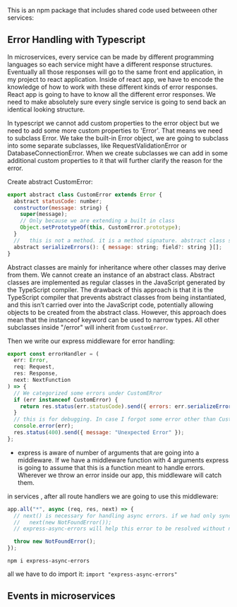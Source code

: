 This is an npm package that includes shared code used betweeen other services:

## Error Handling with Typescript

In microservices, every service can be made by different programming languages so each service might have a different response structures. Eventually all those responses will go to the same front end application, in my project to react application. Inside of react app, we have to encode the knowledge of how to work with these different kinds of error responses. React app is going to have to know all the different error responses. We need to make absolutely sure every single service is going to send back an identical looking structure.

In typescript we cannot add custom properties to the error object but we need to add some more custom properties to 'Error'. That means we need to subclass Error. We take the built-in Error object, we are going to subclass into some separate subclasses, like RequestValidationError or DatabaseConnectionError. When we create subclasses we can add in some additional custom properties to it that will further clarify the reason for the error.

Create abstract CustomError:

```js
export abstract class CustomError extends Error {
  abstract statusCode: number;
  constructor(message: string) {
    super(message);
    // Only because we are extending a built in class
    Object.setPrototypeOf(this, CustomError.prototype);
  }
  //   this is not a method. it is a method signature. abstract class should have at least one method
  abstract serializeErrors(): { message: string; field?: string }[];
}
```

Abstract classes are mainly for inheritance where other classes may derive from them. We cannot create an instance of an abstract class. Abstract classes are implemented as regular classes in the JavaScript generated by the TypeScript compiler. The drawback of this approach is that it is the TypeScript compiler that prevents abstract classes from being instantiated, and this isn’t carried over into the JavaScript code, potentially allowing objects to be created from the abstract class. However, this approach does mean that the instanceof keyword can be used to narrow types. All other subclasses inside "/error" will inherit from `CustomError`.

Then we write our express middleware for error handling:

```js
export const errorHandler = (
  err: Error,
  req: Request,
  res: Response,
  next: NextFunction
) => {
  // We categorized some errors under CustomERror
  if (err instanceof CustomError) {
    return res.status(err.statusCode).send({ errors: err.serializeErrors() });
  }
  // this is for debugging. In case I forgot some error other than CustomError
  console.error(err);
  res.status(400).send({ message: "Unexpected Error" });
};
```

- express is aware of number of arguments that are going into a middleware. If we have a middleware function with 4 arguments express is going to assume that this is a function meant to handle errors. Wherever we throw an error inside our app, this middleware will catch them.

in services , after all route handlers we are going to use this middleware:

```js
app.all("*", async (req, res, next) => {
  // next() is necessary for handling async errors. if we had only sync errors: throw new NotFoundError
  //   next(new NotFoundError());
  // express-async-errors will help this error to be resolved without next()

  throw new NotFoundError();
});
```

`npm i express-async-errors`

all we have to do import it:
`import "express-async-errors"`

## Events in microservices
